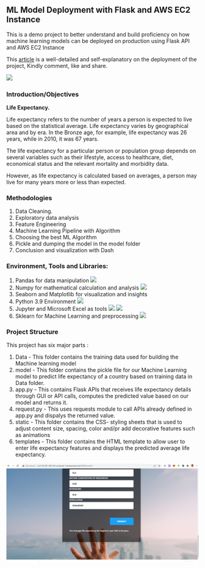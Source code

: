 ## ML Model Deployment with Flask and AWS EC2 Instance
This is a demo project to better understand and build proficiency on how machine learning models can be deployed on production using Flask API and AWS EC2 Instance

This [article](https://usman186168.hashnode.dev/step-by-step-guide-to-deploying-ml-models-on-flask-web-application-with-aws-ec2-instance) is a well-detailed and self-explanatory on the deployment of the project, Kindly comment, like and share.

![](Life_expectancy_flask_frame_work.PNG)

### Introduction/Objectives
<p><strong>Life Expectancy.</strong>
<p>Life expectancy refers to the number of years a person is expected to live based on the statistical average. Life expectancy varies by geographical area and by era. In the Bronze age, for example, life expectancy was 26 years, while in 2010, it was 67 years. </p>
<p>The life expectancy for a particular person or population group depends on several variables such as their lifestyle, access to healthcare, diet, economical status and the relevant mortality and morbidity data.</p>
<p>However, as life expectancy is calculated based on averages, a person may live for many years more or less than expected. </p>



### Methodologies
1.	Data Cleaning.
2.	Exploratory data analysis
3.	Feature Engineering
4.	Machine Learning Pipeline with Algorithm
5.  Choosing the best ML Algorithm
6.  Pickle and dumping the model in the model folder
5.	Conclusion and visualization with Dash

### Environment, Tools and Libraries:
1.	Pandas for data manipulation <img src="https://img.shields.io/badge/pandas-%23150458.svg?style=for-the-badge&logo=pandas&logoColor=white">
2.	Numpy for mathematical calculation and analysis <img src="https://img.shields.io/badge/numpy-%23013243.svg?style=for-the-badge&logo=numpy&logoColor=white">
3.	Seaborn and Matplotlib for visualization and insights
4.	Python 3.9 Environment <img src="https://img.shields.io/badge/python-%2314354C.svg?style=for-the-badge&logo=python&logoColor=white">
5.	Jupyter and Microsoft Excel as tools <img src="https://img.shields.io/badge/Microsoft_Excel-217346?style=for-the-badge&logo=microsoft-excel&logoColor=white"> <img src="https://img.shields.io/badge/Jupyter-F37626.svg?&style=for-the-badge&logo=Jupyter&logoColor=white" >
6. Sklearn for Machine Learning and preprocessing  <img src="https://img.shields.io/badge/scikit--learn-%23F7931E.svg?style=for-the-badge&logo=scikit-learn&logoColor=white">

### Project Structure
This project has six major parts :
1.  Data - This folder contains the training data used for building the Machine learning model
2.  model - This folder contains the pickle file for our Machine Learning model to predict life expectancy of a country based on training data in Data folder.
3. app.py - This contains Flask APIs that receives life expectancy details through GUI or API calls, computes the predicted value based on our model and returns it.
4. request.py - This uses requests module to call APIs already defined in app.py and dispalys the returned value.
5. static - This folder contains the CSS- styling sheets that is used to adjust content size, spacing, color and/pr add decorative features such as animations
6. templates - This folder contains the HTML template to allow user to enter life expectancy features and displays the predicted average life expectancy.


![](prediction.PNG)

